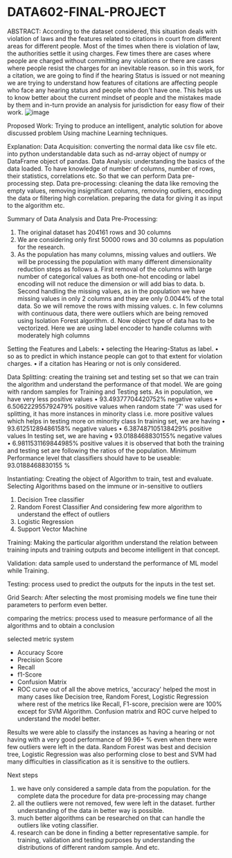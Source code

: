 # DATA602-FINAL-PROJECT
ABSTRACT:
According to the dataset considered, this situation deals with violation of laws 
and the features related to citations in court from different areas for different people. Most of the times when there is violation of law, the authorities settle it using charges. Few times there are cases where people are charged without committing any violations or there are cases where people resist the charges
for an inevitable reason. so in this work, for a citation, we are going to find if the hearing Status is issued or not meaning we are trying to understand how features of citations are affecting people who face any hearing status and people who don't have one. This helps us to know better about the current mindset of people and the mistakes made by them and in-turn provide an analysis for jurisdiction for easy flow of their work. 
![image](https://user-images.githubusercontent.com/91164843/146068869-995be7ac-e50d-4ee2-8b14-e42125a9f3be.png)


Proposed Work:
Trying to produce an intelligent, analytic solution for above discussed problem
Using machine Learning techniques.
 


Explanation:
Data Acquisition: converting the normal data like csv file etc. into python understandable data such as nd-array object of numpy or DataFrame object of pandas. 
Data Analysis: understanding the basics of the data loaded. To have knowledge of number of columns, number of rows, their statistics, correlations etc. So that we can perform Data pre-processing step. 
Data pre-processing: cleaning the data like removing the empty values, removing insignificant columns, removing outliers, encoding the data or filtering high correlation. preparing the data for giving it as input to the algorithm etc.   

Summary of Data Analysis and Data Pre-Processing:
1.	The original dataset has 204161 rows and 30 columns
2.	We are considering only first 50000 rows and 30 columns as population for the research.
3.	As the population has many columns, missing values and outliers. We will  be processing the population with many different dimensionality reduction steps as follows
a.	First removal of the columns with large number of categorical values as both one-hot encoding or label encoding will not reduce the dimension or will add bias to data.
b.	Second handling the missing values, as in the population we have missing values in only 2 columns and they are only 0.0044%  of the total data. So we will remove the rows with missing values.
c.	In few columns with continuous data, there were outliers which are being removed using Isolation Forest algorithm.
d.	Now object type of data has to be vectorized. Here we are using label encoder to handle columns with moderately high columns 

Setting the Features and Labels:
•	selecting the Hearing-Status as label.
•	so as to predict in which instance people can got to that extent for violation charges.
•	if a citation has Hearing or not is only considered.





Data Splitting: creating the training set and testing set so that we can train the algorithm and understand the performance of that model. 
We are going with random samples for Training and Testing sets.
As in population, we have very less positive values
•	93.49377704420752% negative values
•	6.506222955792479% positive values
when random state '7' was used for splitting, it has more instances in minority class i.e. more positive values which helps in testing more on minority class
In training set, we are having
•	93.61251289486158% negative values
•	6.387487105138429% positive values
In testing set, we are having
•	93.0188468830155% negative values
•	6.9811531169844985% positive values
it is observed that both the training and testing set are following the ratios of the population.
Minimum Performance level that classifiers should have to be useable:
93.0188468830155 %

Instantiating: Creating the object of Algorithm to train, test and evaluate.
Selecting Algorithms based on the immune or in-sensitive to outliers 
1. Decision Tree classifier
2. Random Forest Classifier
And considering few more algorithm to understand the effect of outliers
1. Logistic Regression
2. Support Vector Machine

Training: Making the particular algorithm understand the relation between training inputs and training outputs and become intelligent in that concept.  

Validation: data sample used to understand the performance of ML model while Training. 

Testing: process used to predict the outputs for the inputs in the test set.   

Grid Search: After selecting the most promising models we fine tune their parameters to perform even better. 

comparing the metrics: process used to measure performance of all the algorithms and to obtain a conclusion

selected metric system
* Accuracy Score
* Precision Score
* Recall
* f1-Score
* Confusion Matrix
* ROC curve
out of all the above metrics, 'accuracy' helped the most in many cases like Decision tree, Random Forest, Logistic Regression where rest of the metrics like Recall, F1-score, precision were are 100% except for SVM Algorithm. Confusion matrix and ROC curve helped to understand the model better.

Results
we were able to classify the instances as having a hearing or not having with a very good performance of 99.96+ % even when there were few outliers were left in the data. Random Forest was best and decision tree, Logistic Regression was also performing close to best and SVM had many difficulties in classification as it is sensitive to the outliers. 

Next steps
1. we have only considered a sample data from the population. for the complete data the procedure for data pre-processing may change
2. all the outliers were not removed, few were left in the dataset. further understanding of the data in better way is possible.
3. much better algorithms can be researched on that can handle the outliers like voting classifier.
4. research can be done in finding a better representative sample. for training, validation and testing purposes by understanding the distributions of different random sample. And etc.


